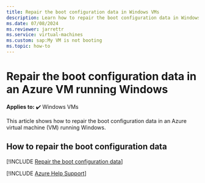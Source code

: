 ```yaml
---
title: Repair the boot configuration data in Windows VMs
description: Learn how to repair the boot configuration data in Windows VMs.
ms.date: 07/08/2024
ms.reviewer: jarrettr
ms.service: virtual-machines
ms.custom: sap:My VM is not booting
ms.topic: how-to
---
```

# Repair the boot configuration data in an Azure VM running Windows

**Applies to:** :heavy_check_mark: Windows VMs

This article shows how to repair the boot configuration data in an Azure virtual machine (VM) running Windows.

## How to repair the boot configuration data

[!INCLUDE [Repair the boot configuration data](../../../includes/azure/virtual-machines-windows-repair-boot-configuration-data.md)]

[!INCLUDE [Azure Help Support](../../../includes/azure-help-support.md)]